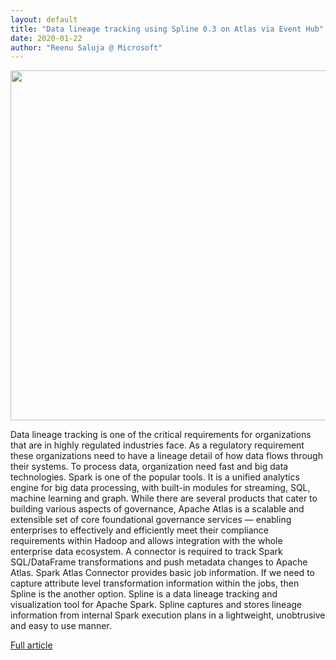 ```yaml
---
layout: default
title: "Data lineage tracking using Spline 0.3 on Atlas via Event Hub"
date: 2020-01-22
author: "Reenu Saluja @ Microsoft"
---
```

<img src="https://miro.medium.com/max/1137/1*GIT5Q9CFEN6lLmfB_kAu9Q.png" width="560" />

Data lineage tracking is one of the critical requirements for organizations that are in highly regulated industries face. As a regulatory requirement these organizations need to have a lineage detail of how data flows through their systems. To process data, organization need fast and big data technologies. Spark is one of the popular tools. It is a unified analytics engine for big data processing, with built-in modules for streaming, SQL, machine learning and graph. While there are several products that cater to building various aspects of governance, Apache Atlas is a scalable and extensible set of core foundational governance services — enabling enterprises to effectively and efficiently meet their compliance requirements within Hadoop and allows integration with the whole enterprise data ecosystem. A connector is required to track Spark SQL/DataFrame transformations and push metadata changes to Apache Atlas. Spark Atlas Connector provides basic job information. If we need to capture attribute level transformation information within the jobs, then Spline is the another option. Spline is a data lineage tracking and visualization tool for Apache Spark. Spline captures and stores lineage information from internal Spark execution plans in a lightweight, unobtrusive and easy to use manner.

[Full article](https://medium.com/@reenugrewal/data-lineage-tracking-using-spline-on-atlas-via-event-hub-6816be0fd5c7)